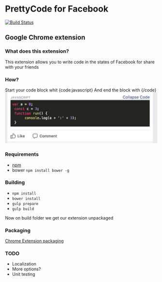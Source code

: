 # PrettyCode for Facebook
[![Build Status](https://travis-ci.org/psbarrales/prettycode-chrome-extension.svg)](https://travis-ci.org/psbarrales/prettycode-chrome-extension)
## Google Chrome extension

### What does this extension?

This extension allows you to write code in the states of Facebook for share with your friends

### How?
Start your code block whit {code:javascript}
And end the block with {/code}
![Example](/example.code.png)

### Requirements

* [npm](https://www.npmjs.com/)
* bower `npm install bower -g`

### Building

* `npm install`
* `bower install`
* `gulp prepare`
* `gulp build`

Now on build folder we get our extension unpackaged

### Packaging

[Chrome Extension packaging](https://developer.chrome.com/extensions/packaging)

### TODO

* Localization
* More options?
* Unit testing


